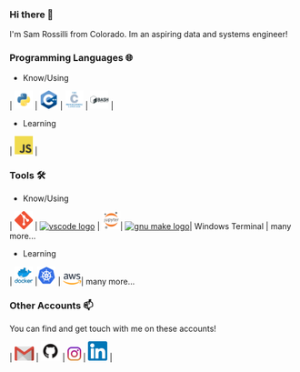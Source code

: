 ### Hi there 👋

I'm Sam Rossilli from Colorado. Im an aspiring data and systems engineer!

### Programming Languages 🌐

- Know/Using

|  [<img src="https://raw.githubusercontent.com/github/explore/80688e429a7d4ef2fca1e82350fe8e3517d3494d/topics/python/python.png" alt="python logo" width="32">](https://www.python.org/) | [<img src="https://raw.githubusercontent.com/github/explore/80688e429a7d4ef2fca1e82350fe8e3517d3494d/topics/cpp/cpp.png" alt="cpp logo" width="32">](https://isocpp.org/)  |  [<img src="https://raw.githubusercontent.com/github/explore/80688e429a7d4ef2fca1e82350fe8e3517d3494d/topics/c/c.png" alt="c logo" width="32">](http://www.open-std.org/jtc1/sc22/wg14/) | [<img src="https://raw.githubusercontent.com/github/explore/80688e429a7d4ef2fca1e82350fe8e3517d3494d/topics/bash/bash.png" alt="bash logo" width="32">](https://www.gnu.org/software/bash/)  |


- Learning

| [<img src="https://raw.githubusercontent.com/github/explore/80688e429a7d4ef2fca1e82350fe8e3517d3494d/topics/javascript/javascript.png" alt="js logo" width="32">](https://developer.mozilla.org/en-US/docs/Web/JavaScript) |


### Tools 🛠️

- Know/Using

| [<img src="https://raw.githubusercontent.com/sarossilli/sarossilli/master/img/git.png" alt="git logo" width="32">](https://git-scm.com/) | [<img src="https://raw.githubusercontent.com/Delta456/Delta456/master/img/vscode.png" alt="vscode logo" width="32">](https://code.visualstudio.com/) | [<img src="https://raw.githubusercontent.com/sarossilli/sarossilli/master/img/jupyter_notebook.png" alt="jupyter notebook logo" width="32">](https://jupyter.org/)| [<img src="https://raw.githubusercontent.com/Delta456/Delta456/master/img/gnu_make.png" alt="gnu make logo" width="24">](https://www.gnu.org/software/make/manual/make.html)| Windows Terminal | many more...


- Learning

| [<img src="https://raw.githubusercontent.com/github/explore/80688e429a7d4ef2fca1e82350fe8e3517d3494d/topics/docker/docker.png" alt="docker logo" width="32">](https://www.docker.com/) |[<img src="https://raw.githubusercontent.com/github/explore/80688e429a7d4ef2fca1e82350fe8e3517d3494d/topics/kubernetes/kubernetes.png" alt="kubernetes logo" width="32">](https://kubernetes.io/) | [<img src="https://raw.githubusercontent.com/sarossilli/sarossilli/master/img/aws.png" alt="aws logo" width="32">](https://aws.amazon.com/)| many more...


### Other Accounts 📫

You can find and get touch with me on these accounts!

| [<img src="https://raw.githubusercontent.com/sarossilli/sarossilli/master/img/gmail.png" alt="github logo" width="34">](mailto:sarossilli@gmail.com) | [<img src="https://raw.githubusercontent.com/sarossilli/sarossilli/master/img/github.png" alt="github logo" width="34">](https://github.com/sarossilli) | [<img src="https://raw.githubusercontent.com/sarossilli/sarossilli/master/img/instagram.jpg" alt="instagram logo" width="24">](https://www.instagram.com/sarossilli/) | [<img src="https://raw.githubusercontent.com/sarossilli/sarossilli/master/img/linkedin.png" alt="github logo" width="34">](https://www.linkedin.com/in/sarossilli/) |